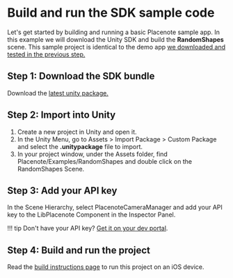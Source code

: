 # Build and run the SDK sample code
Let's get started by building and running a basic Placenote sample app. In this example we will download the Unity SDK and build the **RandomShapes** scene. This sample project is identical to the demo app [we downloaded and tested in the previous step.](install-sample.md)

## Step 1: Download the SDK bundle
Download the [latest unity package.](https://placenote.com/unitysample)

## Step 2: Import into Unity
1. Create a new project in Unity and open it.
2. In the Unity Menu, go to Assets > Import Package > Custom Package and select the **.unitypackage** file to import.
3. In your project window, under the Assets folder, find Placenote/Examples/RandomShapes and double click on the RandomShapes Scene.

## Step 3: Add your API key
In the Scene Hierarchy, select PlacenoteCameraManager and add your API key to the LibPlacenote Component in the Inspector Panel.

!!! tip
    Don't have your API key? [Get it on your dev portal](https://developer.placenote.com).

## Step 4: Build and run the project
Read the [build instructions page](build-instructions.md) to run this project on an iOS device.
